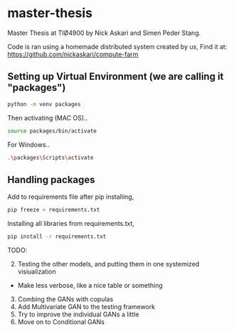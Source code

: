 # master-thesis
Master Thesis at TIØ4900 by Nick Askari and Simen Peder Stang.

Code is ran using a homemade distributed system created by us,
Find it at: https://github.com/nickaskari/compute-farm

## Setting up Virtual Environment (we are calling it "packages")

```sh
python -m venv packages 
```
Then activating (MAC OS)..
```sh
source packages/bin/activate
```
For Windows..
```sh
.\packages\Scripts\activate
```
## Handling packages
Add to requirements file after pip installing,
```sh
pip freeze > requirements.txt
```
Installing all libraries from requirements.txt,
```sh
pip install -r requirements.txt
```

TODO:

2. Testing the other models, and putting them in one systemized visiualization
  - Make less verbose, like a nice table or something
3. Combing the GANs with copulas
4. Add Multivariate GAN to the testing framework
5. Try to improve the individual GANs a little
6. Move on to Conditional GANs
